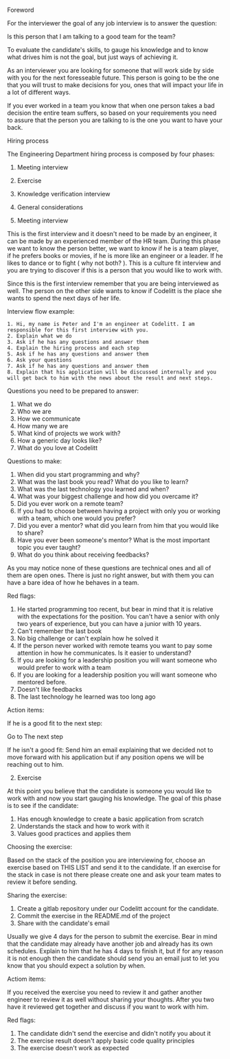 Foreword

For the interviewer the goal of any job interview is to answer the question:

Is this person that I am talking to a good team for the team?

To evaluate the candidate's skills, to gauge his knowledge and to know what drives him is not the goal, but just ways of achieving  it.

As an interviewer you are looking for someone that will work side by side with you for the next foresseable future. This person is going to be the one that you will trust to make decisions for you, ones that will impact your life in a lot of different ways. 

If you ever worked in a team you know that when one person takes a bad decision the entire team suffers, so based on your requirements you need to assure that the person you are talking to is the one you want to have your back.

Hiring process

The Engineering Department hiring process is composed by four phases:

1. Meeting interview
2. Exercise
3. Knowledge verification interview
4. General considerations

1. Meeting interview

This is the first interview and it doesn't need to be made by an engineer, it can be made by an experienced member of the HR team. During this phase we want to know the person better, we want to know if he is a team player, if he prefers books or movies, if he is more like an engineer or a leader. If he likes to dance or to fight ( why not both? ). This is a culture fit interview and you are trying to discover if this is a person that you would like to work with.

Since this is the first interview remember that you are being interviewed as well. The person on the other side wants to know if Codelitt is the place she wants to spend the next days of her life.

Interview flow example:

```
1. Hi, my name is Peter and I'm an engineer at Codelitt. I am responsible for this first interview with you. 
2. Explain what we do
3. Ask if he has any questions and answer them
4. Explain the hiring process and each step
5. Ask if he has any questions and answer them
6. Ask your questions
7. Ask if he has any questions and answer them
8. Explain that his application will be discussed internally and you will get back to him with the news about the result and next steps.
```

Questions you need to be prepared to answer:

1. What we do
2. Who we are
3. How we communicate
4. How many we are
5. What kind of projects we work with?
6. How a generic day looks like?
7. What do you love at Codelitt


Questions to make:

1. When did you start programming and why?
2. What was the last book you read? What do you like to learn?
3. What was the last technology you learned and when?
4. What was your biggest challenge and how did you overcame it?
5. Did you ever work on a remote team?
6. If you had to choose between having a project with only you or working with a team, which one would you prefer?
7. Did you ever a mentor? what did you learn from him that you would like to share?
8. Have you ever been someone's mentor? What is the most important topic you ever taught?
9. What do you think about receiving feedbacks?

As you may notice none of these questions are technical ones and all of them are open ones. There is just no right answer, but with them you can have a bare idea of how he behaves in a team.

Red flags:

1. He started programming too recent, but bear in mind that it is relative with the expectations for the position. You can't have a senior with only two years of experience, but you can have a junior with 10 years.
2. Can't remember the last book
3. No big challenge or can't explain how he solved it
4. If the person never worked with remote teams you want to pay some attention in how he communicates. Is it easier to understand?
5. If you are looking for a leadership position you will want someone who would prefer to work with a team
6. If you are looking for a leadership position you will want someone who mentored before.
7. Doesn't like feedbacks
8. The last technology he learned was too long ago

Action items:

If he is a good fit to the next step:

Go to The next step

If he isn't a good fit:
Send him an email explaining  that we decided not to move forward with his application but if any position opens we will be reaching out to him.

2. Exercise

At this point you believe that the candidate is someone you would like to work with and now you start gauging his knowledge. The goal of this phase is to see if the candidate:

1. Has enough knowledge to create a basic application from scratch
2. Understands the stack and how to work with it
3. Values good practices and applies them

Choosing the exercise:

Based on the stack of the position you are interviewing for, choose an exercise based on THIS LIST and send it to the candidate. If an exercise for the stack in case is not there please create one and ask your team mates to review it before sending.


Sharing the exercise:

1. Create a gitlab repository under our Codelitt account for the candidate.
2. Commit the exercise in the README.md of the project
3. Share with the candidate's email

Usually we give 4 days for the person to submit the exercise. Bear in mind that the candidate may already have another job and already has its own schedules. Explain to him that he has 4 days to finish it, but if for any reason it is not enough then the candidate should send you an email just to let you know that you should expect a solution by when.

Actiom items:

If you received the exercise you need to review it and gather another engineer to review it as well without sharing your thoughts. After you two have it reviewed get together and discuss if you want to work with him.

Red flags:

1. The candidate didn't send the exercise and didn't notify you about it
2. The exercise result doesn't apply basic code quality principles 
3. The exercise doesn't work as expected
